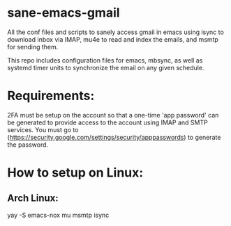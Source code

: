 # sane-emacs-gmail

All the conf files and scripts to sanely access gmail in emacs using isync to download inbox via IMAP, mu4e to read and index the emails, and msmtp for sending them.

This repo includes configuration files for emacs, mbsync, as well as systemd timer units to synchronize the email on any given schedule. 

# Requirements: 

2FA must be setup on the account so that a one-time 'app password' can be generated to provide access to the account using IMAP and SMTP services. You must go to  (https://security.google.com/settings/security/apppasswords) to generate the password. 


# How to setup on Linux:

## Arch Linux:

yay -S emacs-nox mu msmtp isync
